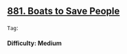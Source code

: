 ## [881. Boats to Save People](https://leetcode.com/problems/boats-to-save-people/)

```Tag```:

#### Difficulty: Medium
